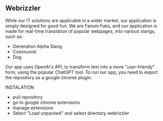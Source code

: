 ## Webrizzler
While our IT solutions are applicable in a wider market, our application is simply designed for good fun. We are Fanum Faks, and our application is made for real-time translation of popular webpages, into various slangs, such as: 
- Generation Alpha Slang
- Communist
- Dog

Our app uses OpenAI's API, to transform text into a more "user-friendy" form, using the popular ChatGPT tool. 
To run our app, you need to export the repository as a google chrome plugin.

INSTALATION

- pull repository
- go to google chrome extensions
- manage extensions
- Select "Load unpacked" and select directory   webrizzler

